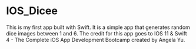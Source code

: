 # IOS_Dicee

This is my first app built with Swift. It is a simple app that generates random dice images between 1 and 6. The credit for this app goes to IOS 11 & Swift 4 - The Complete iOS App Development Bootcamp created by Angela Yu. 
